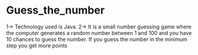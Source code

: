 # Guess_the_number
1-> Technology used is Java. 2-> It is a small number guessing game where the computer generates a random number between 1 and 100 and you have 10 chances to guess the number. If you guess the number in the minimum step you get more points
